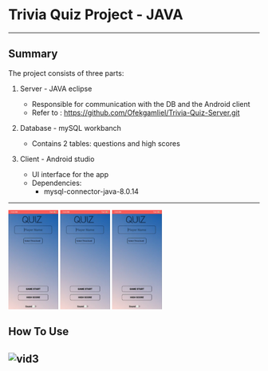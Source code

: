 # Trivia Quiz Project - JAVA
--- 
## Summary
The project consists of three parts:
1. Server - JAVA eclipse
	 - Responsible for communication with the DB and the Android client
	 - Refer to : https://github.com/Ofekgamliel/Trivia-Quiz-Server.git
		
2. Database - mySQL workbanch
	 - Contains 2 tables: questions and high scores
3. Client - Android studio
	 - UI interface for the app
	 - Dependencies: 
		- mysql-connector-java-8.0.14

---
<p float="left">
  <img src="/main.PNG" width="100" />
  <img src="/main.PNG" width="100" /> 
  <img src="/main.PNG" width="100" />
</p>


## How To Use



![vid3](https://user-images.githubusercontent.com/48961597/83747088-c929f080-a668-11ea-9cfb-f14b364d88d9.gif)
---
